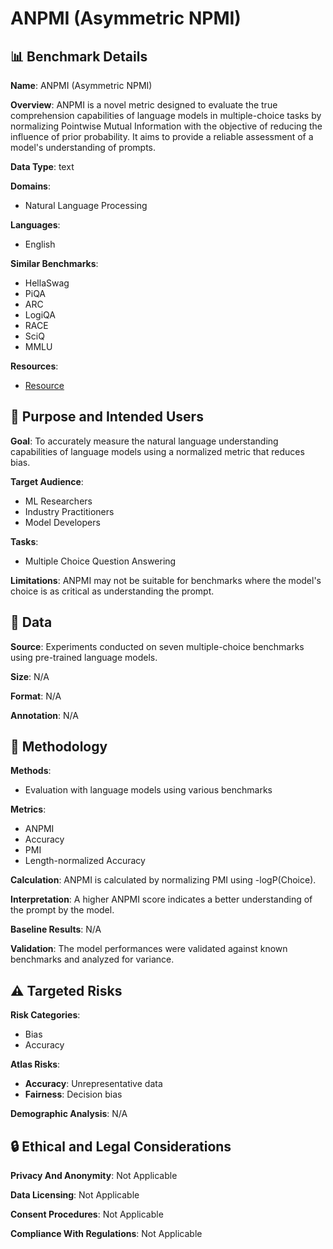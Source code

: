 # ANPMI (Asymmetric NPMI)

## 📊 Benchmark Details

**Name**: ANPMI (Asymmetric NPMI)

**Overview**: ANPMI is a novel metric designed to evaluate the true comprehension capabilities of language models in multiple-choice tasks by normalizing Pointwise Mutual Information with the objective of reducing the influence of prior probability. It aims to provide a reliable assessment of a model's understanding of prompts.

**Data Type**: text

**Domains**:
- Natural Language Processing

**Languages**:
- English

**Similar Benchmarks**:
- HellaSwag
- PiQA
- ARC
- LogiQA
- RACE
- SciQ
- MMLU

**Resources**:
- [Resource](https://arxiv.org/abs/2502.18798)

## 🎯 Purpose and Intended Users

**Goal**: To accurately measure the natural language understanding capabilities of language models using a normalized metric that reduces bias.

**Target Audience**:
- ML Researchers
- Industry Practitioners
- Model Developers

**Tasks**:
- Multiple Choice Question Answering

**Limitations**: ANPMI may not be suitable for benchmarks where the model's choice is as critical as understanding the prompt.

## 💾 Data

**Source**: Experiments conducted on seven multiple-choice benchmarks using pre-trained language models.

**Size**: N/A

**Format**: N/A

**Annotation**: N/A

## 🔬 Methodology

**Methods**:
- Evaluation with language models using various benchmarks

**Metrics**:
- ANPMI
- Accuracy
- PMI
- Length-normalized Accuracy

**Calculation**: ANPMI is calculated by normalizing PMI using -logP(Choice).

**Interpretation**: A higher ANPMI score indicates a better understanding of the prompt by the model.

**Baseline Results**: N/A

**Validation**: The model performances were validated against known benchmarks and analyzed for variance.

## ⚠️ Targeted Risks

**Risk Categories**:
- Bias
- Accuracy

**Atlas Risks**:
- **Accuracy**: Unrepresentative data
- **Fairness**: Decision bias

**Demographic Analysis**: N/A

## 🔒 Ethical and Legal Considerations

**Privacy And Anonymity**: Not Applicable

**Data Licensing**: Not Applicable

**Consent Procedures**: Not Applicable

**Compliance With Regulations**: Not Applicable
